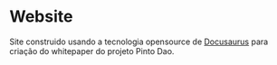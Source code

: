 # Website

Site construido usando a tecnologia opensource de [Docusaurus](https://docusaurus.io/) para criação do whitepaper do projeto Pinto Dao.
